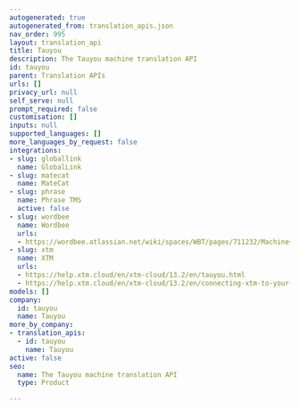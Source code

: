 ```yaml
---
autogenerated: true
autogenerated_from: translation_apis.json
nav_order: 995
layout: translation_api
title: Tauyou
description: The Tauyou machine translation API
id: tauyou
parent: Translation APIs
urls: []
privacy_url: null
self_serve: null
prompt_required: false
customisation: []
inputs: null
supported_languages: []
more_languages_by_request: false
integrations:
- slug: globallink
  name: GlobalLink
- slug: matecat
  name: MateCat
- slug: phrase
  name: Phrase TMS
  active: false
- slug: wordbee
  name: Wordbee
  urls:
  - https://wordbee.atlassian.net/wiki/spaces/WBT/pages/711232/Machine+Translation+Settings
- slug: xtm
  name: XTM
  urls:
  - https://help.xtm.cloud/en/xtm-cloud/13.2/en/tauyou.html
  - https://help.xtm.cloud/en/xtm-cloud/13.2/en/connecting-xtm-to-your-tauyou-mt-engine.html
models: []
company:
  id: tauyou
  name: Tauyou
more_by_company:
- translation_apis:
  - id: tauyou
    name: Tauyou
active: false
seo:
  name: The Tauyou machine translation API
  type: Product

---
```


